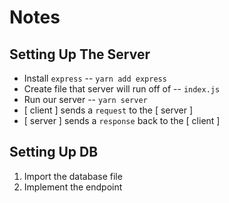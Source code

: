 # Notes

## Setting Up The Server
- Install `express` -- `yarn add express`
- Create file that server will run off of -- `index.js`
- Run our server -- `yarn server`
- [ client ] sends a `request` to the [ server ]
- [ server ] sends a `response` back to the [ client ]

## Setting Up DB
1. Import the database file
2. Implement the endpoint
